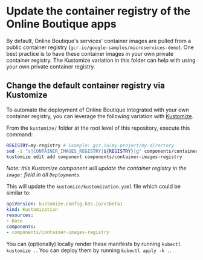 # Update the container registry of the Online Boutique apps

By default, Online Boutique's services' container images are pulled from a public container registry (`gcr.io/google-samples/microservices-demo`). One best practice is to have these container images in your own private container registry. The Kustomize variation in this folder can help with using your own private container registry.

## Change the default container registry via Kustomize

To automate the deployment of Online Boutique integrated with your own container registry, you can leverage the following variation with [Kustomize](../..).

From the `kustomize/` folder at the root level of this repository, execute this command:
```bash
REGISTRY=my-registry # Example: gcr.io/my-project/my-directory
sed -i "s|CONTAINER_IMAGES_REGISTRY|${REGISTRY}|g" components/container-images-registry/kustomization.yaml
kustomize edit add component components/container-images-registry
```
_Note: this Kustomize component will update the container registry in the `image:` field in all `Deployments`._

This will update the `kustomize/kustomization.yaml` file which could be similar to:
```yaml
apiVersion: kustomize.config.k8s.io/v1beta1
kind: Kustomization
resources:
- base
components:
- components/container-images-registry
```

You can (optionally) locally render these manifests by running `kubectl kustomize .`.
You can deploy them by running `kubectl apply -k .`.
